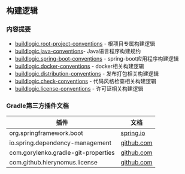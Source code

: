 ## 构建逻辑

### 内容提要

* [buildlogic.root-project-conventions](src/main/groovy/buildlogic.root-project-conventions.gradle) - 根项目专属构建逻辑
* [buildlogic.java-conventions](src/main/groovy/buildlogic.java-conventions.gradle)- Java语言程序构建规约
* [buildlogic.spring-boot-conventions](src/main/groovy/buildlogic.spring-boot-conventions.gradle) - spring-boot应用程序构建逻辑
* [buildlogic.docker-conventions](src/main/groovy/buildlogic.docker-conventions.gradle) - docker相关构建逻辑
* [buildlogic.distribution-conventions](src/main/groovy/buildlogic.distribution-conventions.gradle) - 发布打包相关构建逻辑
* [buildlogic.check-conventions](src/main/groovy/buildlogic.check-conventions.gradle) - 代码风格检查相关构建逻辑
* [buildlogic.license-conventions](src/main/groovy/buildlogic.license-conventions.gradle) - 许可证相关构建逻辑

### Gradle第三方插件文档

| 插件                                  | 文档                                                                                  |
|-------------------------------------|-------------------------------------------------------------------------------------|
| org.springframework.boot            | [spring.io](https://docs.spring.io/spring-boot/gradle-plugin/index.html)            |
| io.spring.dependency-management     | [github.com](https://github.com/spring-gradle-plugins/dependency-management-plugin) |
| com.gorylenko.gradle-git-properties | [github.com](https://github.com/n0mer/gradle-git-properties)                        |
| com.github.hierynomus.license       | [github.com](https://github.com/hierynomus/license-gradle-plugin)                   |
